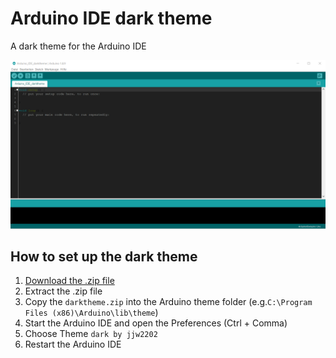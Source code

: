 # Arduino IDE dark theme
A dark theme for the Arduino IDE

![alt text](https://github.com/jjw2202/Arduino_IDE_darktheme/blob/master/theme_preview.png)

## How to set up the dark theme

1. [Download the .zip file](https://github.com/jjw2202/Arduino_IDE_darktheme/raw/master/darktheme.zip)
2. Extract the .zip file
3. Copy the `darktheme.zip` into the Arduino theme folder (e.g.`C:\Program Files (x86)\Arduino\lib\theme`)
4. Start the Arduino IDE and open the Preferences (Ctrl + Comma)
5. Choose Theme `dark by jjw2202`
6. Restart the Arduino IDE